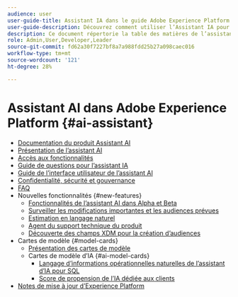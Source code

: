 ```yaml
---
audience: user
user-guide-title: Assistant IA dans le guide Adobe Experience Platform
user-guide-description: Découvrez comment utiliser l’Assistant IA pour accélérer votre workflow avec Adobe Experience Platform et Real-time Customer Data Platform.
description: Ce document répertorie la table des matières de l’assistant AI dans Adobe Experience Platform.
role: Admin,User,Developer,Leader
source-git-commit: fd62a30f7227bf8a7a988fdd25b27a098caec016
workflow-type: tm+mt
source-wordcount: '121'
ht-degree: 28%

---
```



# Assistant AI dans Adobe Experience Platform {#ai-assistant}

* [Documentation du produit Assistant AI](landing.md)
* [Présentation de l’assistant AI](home.md)
* [Accès aux fonctionnalités](access.md)
* [Guide de questions pour l’assistant IA](questions.md)
* [Guide de l’interface utilisateur de l’assistant AI](ui-guide.md)
* [Confidentialité, sécurité et gouvernance](privacy.md)
* [FAQ](faq.md)
* Nouvelles fonctionnalités {#new-features}
   * [Fonctionnalités de l’assistant AI dans Alpha et Beta](./new-features/alpha-beta.md)
   * [Surveiller les modifications importantes et les audiences prévues](./new-features/audience-forecasting.md)
   * [Estimation en langage naturel](./new-features/natural-language.md)
   * [Agent du support technique du produit](./new-features/customer-support.md)
   * [Découverte des champs XDM pour la création d’audiences](./new-features/xdm-field-discovery.md)
* Cartes de modèle {#model-cards}
   * [Présentation des cartes de modèle](./model-cards/overview.md)
   * Cartes de modèle d’IA {#ai-model-cards}
      * [Langage d’informations opérationnelles naturelles de l’assistant d’IA pour SQL](./model-cards/ai-model-cards/natural-language-to-sql.md)
      * [Score de propension de l’IA dédiée aux clients](./model-cards/ai-model-cards/customer-ai.md)
* [Notes de mise à jour d’Experience Platform](https://experienceleague.adobe.com/fr/docs/experience-platform/release-notes/latest)

